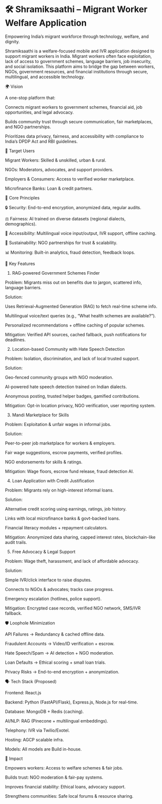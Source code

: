 # 🛠️ Shramiksaathi – Migrant Worker Welfare Application

Empowering India’s migrant workforce through technology, welfare, and dignity.

Shramiksaathi is a welfare-focused mobile and IVR application designed to support migrant workers in India. Migrant workers often face exploitation, lack of access to government schemes, language barriers, job insecurity, and social isolation. This platform aims to bridge the gap between workers, NGOs, government resources, and financial institutions through secure, multilingual, and accessible technology.

🌍 Vision

A one-stop platform that:

Connects migrant workers to government schemes, financial aid, job opportunities, and legal advocacy.

Builds community trust through secure communication, fair marketplaces, and NGO partnerships.

Prioritizes data privacy, fairness, and accessibility with compliance to India’s DPDP Act and RBI guidelines.

👥 Target Users

Migrant Workers: Skilled & unskilled, urban & rural.

NGOs: Moderators, advocates, and support providers.

Employers & Consumers: Access to verified worker marketplace.

Microfinance Banks: Loan & credit partners.

🔑 Core Principles

🔒 Security: End-to-end encryption, anonymized data, regular audits.

⚖️ Fairness: AI trained on diverse datasets (regional dialects, demographics).

📶 Accessibility: Multilingual voice input/output, IVR support, offline caching.

🤝 Sustainability: NGO partnerships for trust & scalability.

📊 Monitoring: Built-in analytics, fraud detection, feedback loops.

📱 Key Features
1. RAG-powered Government Schemes Finder

Problem: Migrants miss out on benefits due to jargon, scattered info, language barriers.

Solution:

Uses Retrieval-Augmented Generation (RAG) to fetch real-time scheme info.

Multilingual voice/text queries (e.g., “What health schemes are available?”).

Personalized recommendations + offline caching of popular schemes.

Mitigation: Verified API sources, cached fallback, push notifications for deadlines.

2. Location-based Community with Hate Speech Detection

Problem: Isolation, discrimination, and lack of local trusted support.

Solution:

Geo-fenced community groups with NGO moderation.

AI-powered hate speech detection trained on Indian dialects.

Anonymous posting, trusted helper badges, gamified contributions.

Mitigation: Opt-in location privacy, NGO verification, user reporting system.

3. Mandi Marketplace for Skills

Problem: Exploitation & unfair wages in informal jobs.

Solution:

Peer-to-peer job marketplace for workers & employers.

Fair wage suggestions, escrow payments, verified profiles.

NGO endorsements for skills & ratings.

Mitigation: Wage floors, escrow fund release, fraud detection AI.

4. Loan Application with Credit Justification

Problem: Migrants rely on high-interest informal loans.

Solution:

Alternative credit scoring using earnings, ratings, job history.

Links with local microfinance banks & govt-backed loans.

Financial literacy modules + repayment calculators.

Mitigation: Anonymized data sharing, capped interest rates, blockchain-like audit trails.

5. Free Advocacy & Legal Support

Problem: Wage theft, harassment, and lack of affordable advocacy.

Solution:

Simple IVR/click interface to raise disputes.

Connects to NGOs & advocates; tracks case progress.

Emergency escalation (hotlines, police support).

Mitigation: Encrypted case records, verified NGO network, SMS/IVR fallback.


🛡️ Loophole Minimization

API Failures → Redundancy & cached offline data.

Fraudulent Accounts → Video/ID verification + escrow.

Hate Speech/Spam → AI detection + NGO moderation.

Loan Defaults → Ethical scoring + small loan trials.

Privacy Risks → End-to-end encryption + anonymization.

🗣️ Tech Stack (Proposed)

Frontend: React.js

Backend: Python (FastAPI/Flask), Express.js, Node.js for real-time.

Database: MongoDB + Redis (caching).

AI/NLP: RAG (Pinecone + multilingual embeddings).

Telephony: IVR via Twilio/Exotel.

Hosting: AGCP scalable infra.

Models: All models are Build in-house.

🎯 Impact

Empowers workers: Access to welfare schemes & fair jobs.

Builds trust: NGO moderation & fair-pay systems.

Improves financial stability: Ethical loans, advocacy support.

Strengthens communities: Safe local forums & resource sharing.
